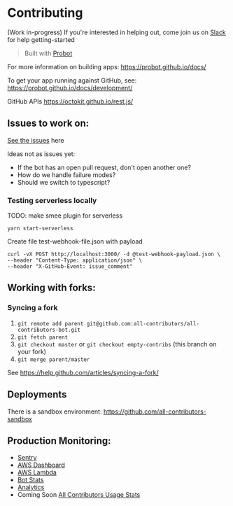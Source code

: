 # Contributing
(Work in-progress)
If you're interested in helping out, come join us on [Slack](https://join.slack.com/t/all-contributors/shared_invite/enQtNTE3ODMyMTA4NTk0LTUwZDMxZGZkMmViMzYzYzk2YTM2NjRkZGM5Yzc0ZTc5NmYzNWY3Y2Q0ZTY3ZmFhZDgyY2E3ZmIzNWQwMTUxZmE) for help getting-started


>Built with [Probot](https://github.com/probot/probot)

For more information on building apps: https://probot.github.io/docs/

To get your app running against GitHub, see: https://probot.github.io/docs/development/

GitHub APIs https://octokit.github.io/rest.js/



## Issues to work on:
[See the issues](https://github.com/all-contributors/all-contributors-bot/issues) here

Ideas not as issues yet:
- If the bot has an open pull request, don't open another one?
- How do we handle failure modes?
- Should we switch to typescript?



### Testing serverless locally

TODO: make smee plugin for serverless

`yarn start-serverless`

Create file test-webhook-file.json with payload
```
curl -vX POST http://localhost:3000/ -d @test-webhook-payload.json \
--header "Content-Type: application/json" \
--header "X-GitHub-Event: issue_comment"
```

## Working with forks:
### Syncing a fork
1. `git remote add parent git@github.com:all-contributors/all-contributors-bot.git`
2. `git fetch parent`
3. `git checkout master` or `git checkout empty-contribs` (this branch on your fork)
4. `git merge parent/master`

See https://help.github.com/articles/syncing-a-fork/


## Deployments
There is a sandbox environment:
https://github.com/all-contributors-sandbox


## Production Monitoring:
- [Sentry](https://sentry.io/all-contributors/github-bot/)
- [AWS Dashboard](https://console.aws.amazon.com/cloudwatch/home?region=us-east-1#dashboards:name=All-Contributors-Bot)
- [AWS Lambda](https://console.aws.amazon.com/lambda/home?region=us-east-1#/functions/all-contributors-bot-prod-githubWebhook?tab=monitoring)
- [Bot Stats](https://gkioebvccg.execute-api.us-east-1.amazonaws.com/prod/probot/stats)
- [Analytics](https://analytics.amplitude.com/all-contributors)
- Coming Soon [All Contributors Usage Stats](d)
